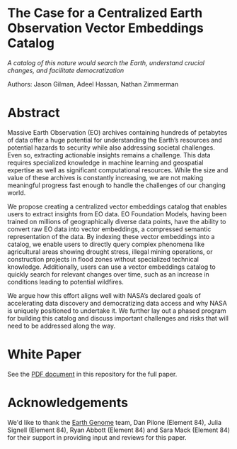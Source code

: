# The Case for a Centralized Earth Observation Vector Embeddings Catalog

 *A catalog of this nature would search the Earth, understand crucial changes, and facilitate democratization*

Authors: Jason Gilman, Adeel Hassan, Nathan Zimmerman

# Abstract

Massive Earth Observation (EO) archives containing hundreds of petabytes of data offer a huge potential for understanding the Earth’s resources and potential hazards to security while also addressing societal challenges. Even so, extracting actionable insights remains a challenge. This data requires specialized knowledge in machine learning and geospatial expertise as well as significant computational resources. While the size and value of these archives is constantly increasing, we are not making meaningful progress fast enough to handle the challenges of our changing world.

We propose creating a centralized vector embeddings catalog that enables users to extract insights from EO data. EO Foundation Models, having been trained on millions of geographically diverse data points, have the ability to convert raw EO data into vector embeddings, a compressed semantic representation of the data. By indexing these vector embeddings into a catalog, we enable users to directly query complex phenomena like agricultural areas showing drought stress, illegal mining operations, or construction projects in flood zones without specialized technical knowledge. Additionally, users can use a vector embeddings catalog to quickly search for relevant changes over time, such as an increase in conditions leading to potential wildfires.

We argue how this effort aligns well with NASA’s declared goals of accelerating data discovery and democratizing data access and why NASA is uniquely positioned to undertake it. We further lay out a phased program for building this catalog and discuss important challenges and risks that will need to be addressed along the way.

# White Paper
See the [PDF document](https://github.com/Element84/vector-embeddings-catalog-whitepaper/blob/main/VectorEmbeddings_WhitePaper_June2025.pdf) in this repository for the full paper.

# Acknowledgements

We'd like to thank the [Earth Genome](https://www.earthgenome.org/) team, Dan Pilone (Element 84), Julia Signell (Element 84), Ryan Abbott (Element 84) and Sara Mack (Element 84) for their support in providing input and reviews for this paper.
